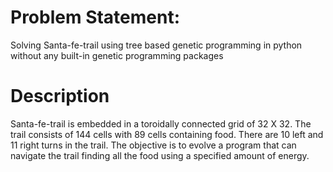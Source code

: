 # Problem Statement: 
Solving Santa-fe-trail using tree based genetic programming in python without any built-in genetic programming packages

# Description
Santa-fe-trail is embedded in a toroidally connected grid of 32 X 32. The trail consists of 144 cells with 89 cells containing food. There are 10 left and 11 right turns in the trail. The objective is to evolve a program that can navigate the trail finding all the food using a specified amount of energy.

